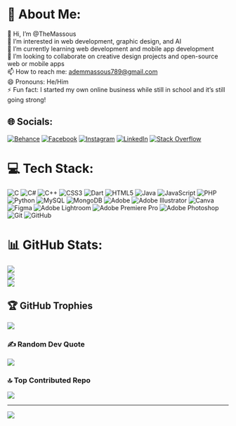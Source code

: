# 💫 About Me:
👋 Hi, I’m @TheMassous<br>👀 I’m interested in web development, graphic design, and AI<br>🌱 I’m currently learning web development and mobile app development<br>💞️ I’m looking to collaborate on creative design projects and open-source web or mobile apps<br>📫 How to reach me: ademmassous789@gmail.com<br>😄 Pronouns: He/Him<br>⚡ Fun fact: I started my own online business while still in school and it’s still going strong!


## 🌐 Socials:
[![Behance](https://img.shields.io/badge/Behance-1769ff?logo=behance&logoColor=white)](https://behance.net/dmmsu) [![Facebook](https://img.shields.io/badge/Facebook-%231877F2.svg?logo=Facebook&logoColor=white)](https://facebook.com/adem.massous.1) [![Instagram](https://img.shields.io/badge/Instagram-%23E4405F.svg?logo=Instagram&logoColor=white)](https://instagram.com/adem.massous) [![LinkedIn](https://img.shields.io/badge/LinkedIn-%230077B5.svg?logo=linkedin&logoColor=white)](https://linkedin.com/in/ademmassous) [![Stack Overflow](https://img.shields.io/badge/-Stackoverflow-FE7A16?logo=stack-overflow&logoColor=white)](https://stackoverflow.com/users/27926734) 

# 💻 Tech Stack:
![C](https://img.shields.io/badge/c-%2300599C.svg?style=for-the-badge&logo=c&logoColor=white) ![C#](https://img.shields.io/badge/c%23-%23239120.svg?style=for-the-badge&logo=csharp&logoColor=white) ![C++](https://img.shields.io/badge/c++-%2300599C.svg?style=for-the-badge&logo=c%2B%2B&logoColor=white) ![CSS3](https://img.shields.io/badge/css3-%231572B6.svg?style=for-the-badge&logo=css3&logoColor=white) ![Dart](https://img.shields.io/badge/dart-%230175C2.svg?style=for-the-badge&logo=dart&logoColor=white) ![HTML5](https://img.shields.io/badge/html5-%23E34F26.svg?style=for-the-badge&logo=html5&logoColor=white) ![Java](https://img.shields.io/badge/java-%23ED8B00.svg?style=for-the-badge&logo=openjdk&logoColor=white) ![JavaScript](https://img.shields.io/badge/javascript-%23323330.svg?style=for-the-badge&logo=javascript&logoColor=%23F7DF1E) ![PHP](https://img.shields.io/badge/php-%23777BB4.svg?style=for-the-badge&logo=php&logoColor=white) ![Python](https://img.shields.io/badge/python-3670A0?style=for-the-badge&logo=python&logoColor=ffdd54) ![MySQL](https://img.shields.io/badge/mysql-4479A1.svg?style=for-the-badge&logo=mysql&logoColor=white) ![MongoDB](https://img.shields.io/badge/MongoDB-%234ea94b.svg?style=for-the-badge&logo=mongodb&logoColor=white) ![Adobe](https://img.shields.io/badge/adobe-%23FF0000.svg?style=for-the-badge&logo=adobe&logoColor=white) ![Adobe Illustrator](https://img.shields.io/badge/adobe%20illustrator-%23FF9A00.svg?style=for-the-badge&logo=adobe%20illustrator&logoColor=white) ![Canva](https://img.shields.io/badge/Canva-%2300C4CC.svg?style=for-the-badge&logo=Canva&logoColor=white) ![Figma](https://img.shields.io/badge/figma-%23F24E1E.svg?style=for-the-badge&logo=figma&logoColor=white) ![Adobe Lightroom](https://img.shields.io/badge/Adobe%20Lightroom-31A8FF.svg?style=for-the-badge&logo=Adobe%20Lightroom&logoColor=white) ![Adobe Premiere Pro](https://img.shields.io/badge/Adobe%20Premiere%20Pro-9999FF.svg?style=for-the-badge&logo=Adobe%20Premiere%20Pro&logoColor=white) ![Adobe Photoshop](https://img.shields.io/badge/adobe%20photoshop-%2331A8FF.svg?style=for-the-badge&logo=adobe%20photoshop&logoColor=white) ![Git](https://img.shields.io/badge/git-%23F05033.svg?style=for-the-badge&logo=git&logoColor=white) ![GitHub](https://img.shields.io/badge/github-%23121011.svg?style=for-the-badge&logo=github&logoColor=white)
# 📊 GitHub Stats:
![](https://github-readme-stats.vercel.app/api?username=TheMassous&theme=dark&hide_border=false&include_all_commits=false&count_private=false)<br/>
![](https://github-readme-streak-stats.herokuapp.com/?user=TheMassous&theme=dark&hide_border=false)<br/>
![](https://github-readme-stats.vercel.app/api/top-langs/?username=TheMassous&theme=dark&hide_border=false&include_all_commits=false&count_private=false&layout=compact)

## 🏆 GitHub Trophies
![](https://github-profile-trophy.vercel.app/?username=TheMassous&theme=radical&no-frame=false&no-bg=true&margin-w=4)

### ✍️ Random Dev Quote
![](https://quotes-github-readme.vercel.app/api?type=horizontal&theme=radical)

### 🔝 Top Contributed Repo
![](https://github-contributor-stats.vercel.app/api?username=TheMassous&limit=5&theme=dark&combine_all_yearly_contributions=true)

---
[![](https://visitcount.itsvg.in/api?id=TheMassous&icon=6&color=0)](https://visitcount.itsvg.in)

<!-- Proudly created with GPRM ( https://gprm.itsvg.in ) -->
